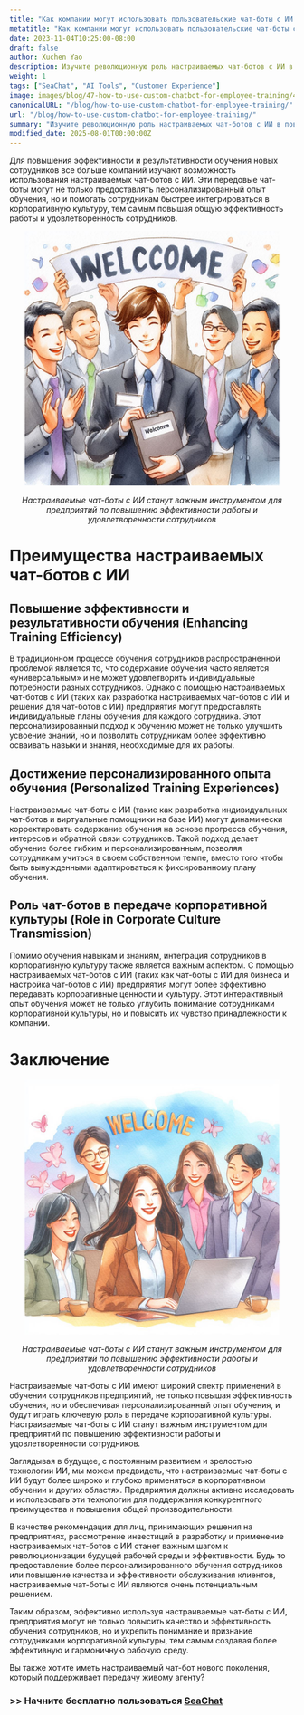 ```yaml
---
title: "Как компании могут использовать пользовательские чат-боты с ИИ для упрощения обучения сотрудников"
metatitle: "Как компании могут использовать пользовательские чат-боты с ИИ для упрощения обучения сотрудников | Серия SeaChat нового поколения"
date: 2023-11-04T10:25:00-08:00
draft: false
author: Xuchen Yao
description: Изучите революционную роль настраиваемых чат-ботов с ИИ в повышении эффективности обучения сотрудников и персонализированного обучения, а также проанализируйте их ключевую роль в передаче корпоративной культуры и повышении эффективности бизнеса.
weight: 1
tags: ["SeaChat", "AI Tools", "Customer Experience"]
image: images/blog/47-how-to-use-custom-chatbot-for-employee-training/47-how-to-use-custom-chatbot-for-employee-training.png
canonicalURL: "/blog/how-to-use-custom-chatbot-for-employee-training/"
url: "/blog/how-to-use-custom-chatbot-for-employee-training/"
summary: "Изучите революционную роль настраиваемых чат-ботов с ИИ в повышении эффективности обучения сотрудников и персонализированного обучения, а также проанализируйте их ключевую роль в передаче корпоративной культуры и повышении эффективности бизнеса."
modified_date: 2025-08-01T00:00:00Z
---
```


Для повышения эффективности и результативности обучения новых сотрудников все больше компаний изучают возможность использования настраиваемых чат-ботов с ИИ. Эти передовые чат-боты могут не только предоставлять персонализированный опыт обучения, но и помогать сотрудникам быстрее интегрироваться в корпоративную культуру, тем самым повышая общую эффективность работы и удовлетворенность сотрудников.

<center>
<img height="450px" src="/images/blog/47-how-to-use-custom-chatbot-for-employee-training/1-custom-chatbot-makes-onboarding-easy.jpeg" alt="Настраиваемые чат-боты с ИИ станут важным инструментом для предприятий по повышению эффективности работы и удовлетворенности сотрудников"/>

*Настраиваемые чат-боты с ИИ станут важным инструментом для предприятий по повышению эффективности работы и удовлетворенности сотрудников*
</center>


# Преимущества настраиваемых чат-ботов с ИИ

## Повышение эффективности и результативности обучения (Enhancing Training Efficiency)
В традиционном процессе обучения сотрудников распространенной проблемой является то, что содержание обучения часто является «универсальным» и не может удовлетворить индивидуальные потребности разных сотрудников. Однако с помощью настраиваемых чат-ботов с ИИ (таких как разработка настраиваемых чат-ботов с ИИ и решения для чат-ботов с ИИ) предприятия могут предоставлять индивидуальные планы обучения для каждого сотрудника. Этот персонализированный подход к обучению может не только улучшить усвоение знаний, но и позволить сотрудникам более эффективно осваивать навыки и знания, необходимые для их работы.

## Достижение персонализированного опыта обучения (Personalized Training Experiences)
Настраиваемые чат-боты с ИИ (такие как разработка индивидуальных чат-ботов и виртуальные помощники на базе ИИ) могут динамически корректировать содержание обучения на основе прогресса обучения, интересов и обратной связи сотрудников. Такой подход делает обучение более гибким и персонализированным, позволяя сотрудникам учиться в своем собственном темпе, вместо того чтобы быть вынужденными адаптироваться к фиксированному плану обучения.

## Роль чат-ботов в передаче корпоративной культуры (Role in Corporate Culture Transmission)
Помимо обучения навыкам и знаниям, интеграция сотрудников в корпоративную культуру также является важным аспектом. С помощью настраиваемых чат-ботов с ИИ (таких как чат-боты с ИИ для бизнеса и настройка чат-ботов с ИИ) предприятия могут более эффективно передавать корпоративные ценности и культуру. Этот интерактивный опыт обучения может не только углубить понимание сотрудниками корпоративной культуры, но и повысить их чувство принадлежности к компании.


# Заключение

<center>
<img height="450px" src="/images/blog/47-how-to-use-custom-chatbot-for-employee-training/2-focus-on-employee-happiness-by-smooth-training.jpeg" alt="Настраиваемые чат-боты с ИИ станут важным инструментом для предприятий по повышению эффективности работы и удовлетворенности сотрудников"/>

*Настраиваемые чат-боты с ИИ станут важным инструментом для предприятий по повышению эффективности работы и удовлетворенности сотрудников*
</center>

Настраиваемые чат-боты с ИИ имеют широкий спектр применений в обучении сотрудников предприятий, не только повышая эффективность обучения, но и обеспечивая персонализированный опыт обучения, и будут играть ключевую роль в передаче корпоративной культуры. Настраиваемые чат-боты с ИИ станут важным инструментом для предприятий по повышению эффективности работы и удовлетворенности сотрудников.

Заглядывая в будущее, с постоянным развитием и зрелостью технологии ИИ, мы можем предвидеть, что настраиваемые чат-боты с ИИ будут более широко и глубоко применяться в корпоративном обучении и других областях. Предприятия должны активно исследовать и использовать эти технологии для поддержания конкурентного преимущества и повышения общей производительности.

В качестве рекомендации для лиц, принимающих решения на предприятиях, рассмотрение инвестиций в разработку и применение настраиваемых чат-ботов с ИИ станет важным шагом к революционизации будущей рабочей среды и эффективности. Будь то предоставление более персонализированного обучения сотрудников или повышение качества и эффективности обслуживания клиентов, настраиваемые чат-боты с ИИ являются очень потенциальным решением.

Таким образом, эффективно используя настраиваемые чат-боты с ИИ, предприятия могут не только повысить качество и эффективность обучения сотрудников, но и укрепить понимание и признание сотрудниками корпоративной культуры, тем самым создавая более эффективную и гармоничную рабочую среду.

Вы также хотите иметь настраиваемый чат-бот нового поколения, который поддерживает передачу живому агенту?

### >> Начните бесплатно пользоваться [SeaChat](https://chat.seasalt.ai/?utm_source=blog)
